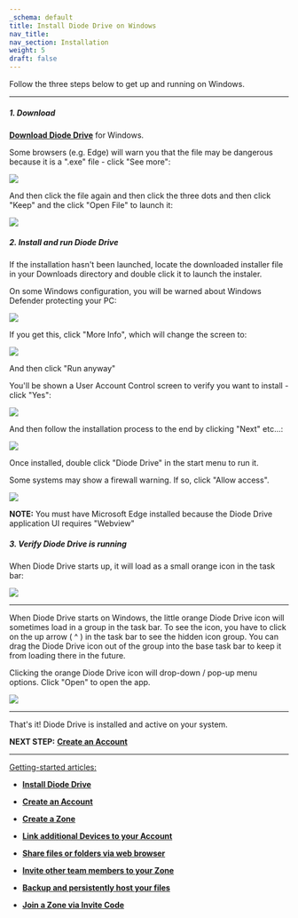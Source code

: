 ```yaml
---
_schema: default
title: Install Diode Drive on Windows
nav_title:
nav_section: Installation
weight: 5
draft: false
---
```

Follow the three steps below to get up and running on Windows.

---

##### **1\. Download**

[**Download Diode Drive**](https://diode.io/resources/download) for Windows.

Some browsers (e.g. Edge) will warn you that the file may be dangerous because it is a ".exe" file - click "See more":

![](https://files.helpdocs.io/qwk5dmv7m8/articles/fl06iuxxe4/1699907478496/image.png)

And then click the file again and then click the three dots and then click "Keep" and the click "Open File" to launch it:

![](https://files.helpdocs.io/qwk5dmv7m8/articles/fl06iuxxe4/1699907559138/image.png)

##### **2\. Install and run Diode Drive**

If the installation hasn't been launched, locate the downloaded installer file in your Downloads directory and double click it to launch the instaler.

On some Windows configuration, you will be warned about Windows Defender protecting your PC:

![](https://files.helpdocs.io/qwk5dmv7m8/articles/fl06iuxxe4/1699907220462/image.png)

If you get this, click "More Info", which will change the screen to:

![](https://files.helpdocs.io/qwk5dmv7m8/articles/fl06iuxxe4/1699907257021/image.png)

And then click "Run anyway"

You'll be shown a User Account Control screen to verify you want to install - click "Yes":

![](https://files.helpdocs.io/qwk5dmv7m8/articles/fl06iuxxe4/1699907303748/image.png)

And then follow the installation process to the end by clicking "Next" etc...:

![](https://files.helpdocs.io/qwk5dmv7m8/articles/fl06iuxxe4/1699907371914/image.png)

Once installed, double click "Diode Drive" in the start menu to run it.

Some systems may show a firewall warning. If so, click "Allow access".

![](https://files.helpdocs.io/qwk5dmv7m8/articles/pdmdxj1qd6/1699979884252/image.png)

**NOTE:** You must have Microsoft Edge installed because the Diode Drive application UI requires "Webview"

##### **3\. Verify Diode Drive is running**

When Diode Drive starts up, it will load as a small orange icon in the task bar:

![](https://files.helpdocs.io/qwk5dmv7m8/articles/fl06iuxxe4/1699907821389/image.png)

---

When Diode Drive starts on Windows, the little orange Diode Drive icon will sometimes load in a group in the task bar. To see the icon, you have to click on the up arrow ( ^ ) in the task bar to see the hidden icon group. You can drag the Diode Drive icon out of the group into the base task bar to keep it from loading there in the future.

Clicking the orange Diode Drive icon will drop-down / pop-up menu options. Click "Open" to open the app.

![](https://files.helpdocs.io/qwk5dmv7m8/articles/pdmdxj1qd6/1709654365259/image.png)

---

That's it! Diode Drive is installed and active on your system.

**NEXT STEP:** [**Create an Account**](https://app.docs.diode.io/docs/navigating/getting-started/)

---

<u>Getting-started articles:</u>

* <a href="https://app.docs.diode.io/docs/" target="_blank" rel="noopener"><strong>Install Diode Drive</strong></a>
* <a href="https://app.docs.diode.io/docs/navigating/getting-started/" target="_blank" rel="noopener"><strong>Create an Account</strong></a>
* <a href="https://app.docs.diode.io/docs/navigating/create-a-zone/" target="_blank" rel="noopener"><strong>Create a Zone</strong></a>
* <a href="https://app.docs.diode.io/docs/navigating/linked-devices/" target="_blank" rel="noopener"><strong>Link additional Devices to your Account</strong></a>
* <a href="https://app.docs.diode.io/docs/navigating/share-a-file-or-folder-via-web-browser/" target="_blank" rel="noopener"><strong>Share files or folders via web browser</strong></a>
* <a href="https://app.docs.diode.io/docs/navigating/add-a-team-member-or-additional-device/" target="_blank" rel="noopener"><strong>Invite other team members to your Zone</strong></a>
* <a href="https://app.docs.diode.io/docs/navigating/backup-your-confidential-files/" target="_blank" rel="noopener"><strong>Backup and persistently host your files</strong></a>
* <a href="https://app.docs.diode.io/docs/navigating/join-a-zone-by-invite-code/" target="_blank" rel="noopener"><strong>Join a Zone via Invite Code</strong></a>

  &nbsp;